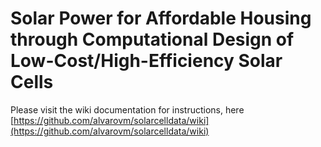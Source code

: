 # Solar Power for Affordable Housing through Computational Design of Low-Cost/High-Efficiency Solar Cells

Please visit the wiki documentation for instructions, here [https://github.com/alvarovm/solarcelldata/wiki](https://github.com/alvarovm/solarcelldata/wiki)

